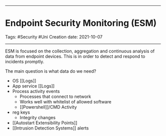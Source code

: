 -----------------------------------------------
# Endpoint Security Monitoring (ESM)
Tags:  #Security #Uni 
Creation date: 2021-10-07

-----------------------------------------------

ESM is focused on the collection, aggregation and continuous analysis of data from endpoint devices. This is in order to detect and respond to incidents promptly.

The main question is what data do we need?

- OS [[Logs]]
- App service [[Logs]]
- Process activity events
	- Processes that connect to network
	- Works well with whitelist of allowed software 
	- [[Powershell]]/CMD Activity
- reg keys
	- Integrity changes
- [[Autostart Extensibility Points]]
- [[Intrusion Detection Systems]] alerts
